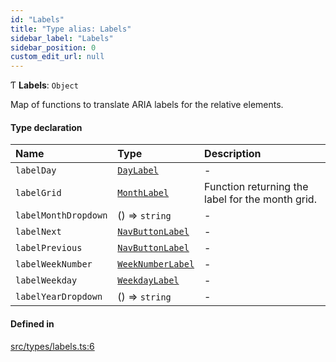 ```yaml
---
id: "Labels"
title: "Type alias: Labels"
sidebar_label: "Labels"
sidebar_position: 0
custom_edit_url: null
---
```


Ƭ **Labels**: `Object`

Map of functions to translate ARIA labels for the relative elements.

#### Type declaration

| Name | Type | Description |
| :------ | :------ | :------ |
| `labelDay` | [`DayLabel`](/api/types/DayLabel.md) | - |
| `labelGrid` | [`MonthLabel`](/api/types/MonthLabel.md) | Function returning the label for the month grid. |
| `labelMonthDropdown` | () => `string` | - |
| `labelNext` | [`NavButtonLabel`](/api/types/NavButtonLabel.md) | - |
| `labelPrevious` | [`NavButtonLabel`](/api/types/NavButtonLabel.md) | - |
| `labelWeekNumber` | [`WeekNumberLabel`](/api/types/WeekNumberLabel.md) | - |
| `labelWeekday` | [`WeekdayLabel`](/api/types/WeekdayLabel.md) | - |
| `labelYearDropdown` | () => `string` | - |

#### Defined in

[src/types/labels.ts:6](https://github.com/gpbl/react-day-picker/blob/cd80be68f/src/types/labels.ts#L6)
